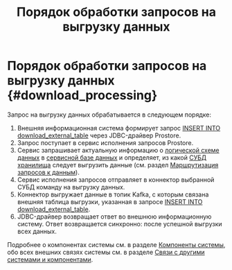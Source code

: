 ﻿---
layout: default
title: Порядок обработки запросов на выгрузку данных
nav_order: 4
parent: Связи с другими системами и компонентами
grand_parent: Обзор понятий, компонентов и связей
has_children: false
has_toc: false
---

# Порядок обработки запросов на выгрузку данных {#download_processing}

Запрос на выгрузку данных обрабатывается в следующем порядке:
1. Внешняя информационная система формирует запрос [INSERT INTO download_external_table](../../../reference/sql_plus_requests/INSERT_INTO_download_external_table/INSERT_INTO_download_external_table.md) 
   через JDBC-драйвер Prostore.
2. Запрос поступает в сервис исполнения запросов Prostore.
3. Сервис запрашивает актуальную информацию о 
   [логической схеме данных](../../main_concepts/logical_schema/logical_schema.md) 
   в [сервисной базе данных](../../main_concepts/service_db/service_db.md) и определяет, из какой [СУБД](../../../introduction/supported_DBMS/supported_DBMS.md)
   [хранилища](../../main_concepts/data_storage/data_storage.md) следует выгрузить данные 
   (см. раздел [Маршрутизация запросов к данным](../../../working_with_system/data_reading/routing/routing.md)).
4. Сервис исполнения запросов отправляет в коннектор выбранной СУБД команду на выгрузку данных.
5. Коннектор выгружает данные в топик Kafka, с которым связана внешняя таблица выгрузки, 
   указанная в запросе 
   [INSERT INTO download_external_table](../../../reference/sql_plus_requests/INSERT_INTO_download_external_table/INSERT_INTO_download_external_table.md).
6. JDBC-драйвер возвращает ответ во внешнюю информационную систему. Ответ возвращается синхронно: после успешной выгрузки
   всех данных.
    
Подробнее о компонентах системы см. в разделе [Компоненты системы](../../components/components.md), 
обо всех внешних связях системы см. в разделе [Связи с другими системами и компонентами](../interactions.md).